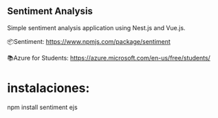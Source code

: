 ## Sentiment Analysis
Simple sentiment analysis application using Nest.js and Vue.js.

📦Sentiment: https://www.npmjs.com/package/sentiment

📚Azure for Students: https://azure.microsoft.com/en-us/free/students/

# instalaciones:
npm install sentiment ejs